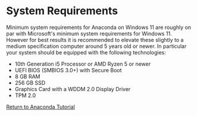 # System Requirements

Minimum system requirements for Anaconda on Windows 11 are roughly on par with Microsoft's minimum system requirements for Windows 11. However for best results it is recommended to elevate these slightly to a medium specification computer around 5 years old or newer. In particular your system should be equipped with the following technologies:

* 10th Generation i5 Processor or AMD Ryzen 5 or newer
* UEFI BIOS (SMBIOS 3.0+) with Secure Boot
* 8 GB RAM 
* 256 GB SSD
* Graphics Card with a WDDM 2.0 Display Driver
* TPM 2.0

[Return to Anaconda Tutorial](./readme.md)